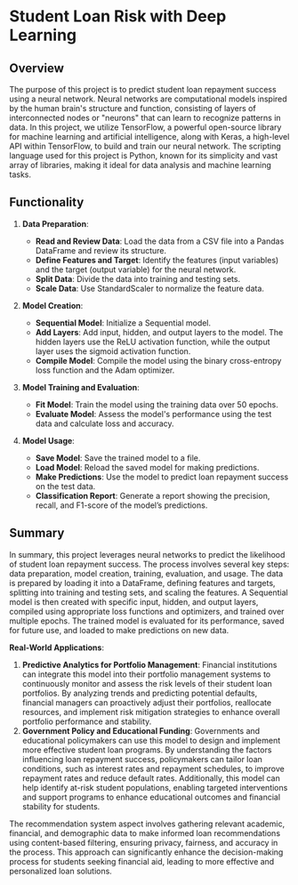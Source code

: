 # Student Loan Risk with Deep Learning

## Overview
The purpose of this project is to predict student loan repayment success using a neural network. Neural networks are computational models inspired by the human brain's structure and function, consisting of layers of interconnected nodes or "neurons" that can learn to recognize patterns in data. In this project, we utilize TensorFlow, a powerful open-source library for machine learning and artificial intelligence, along with Keras, a high-level API within TensorFlow, to build and train our neural network. The scripting language used for this project is Python, known for its simplicity and vast array of libraries, making it ideal for data analysis and machine learning tasks.

## Functionality

1. **Data Preparation**:
    - **Read and Review Data**: Load the data from a CSV file into a Pandas DataFrame and review its structure.
    - **Define Features and Target**: Identify the features (input variables) and the target (output variable) for the neural network.
    - **Split Data**: Divide the data into training and testing sets.
    - **Scale Data**: Use StandardScaler to normalize the feature data.

2. **Model Creation**:
    - **Sequential Model**: Initialize a Sequential model.
    - **Add Layers**: Add input, hidden, and output layers to the model. The hidden layers use the ReLU activation function, while the output layer uses the sigmoid activation function.
    - **Compile Model**: Compile the model using the binary cross-entropy loss function and the Adam optimizer.

3. **Model Training and Evaluation**:
    - **Fit Model**: Train the model using the training data over 50 epochs.
    - **Evaluate Model**: Assess the model's performance using the test data and calculate loss and accuracy.

4. **Model Usage**:
    - **Save Model**: Save the trained model to a file.
    - **Load Model**: Reload the saved model for making predictions.
    - **Make Predictions**: Use the model to predict loan repayment success on the test data.
    - **Classification Report**: Generate a report showing the precision, recall, and F1-score of the model’s predictions.

## Summary
In summary, this project leverages neural networks to predict the likelihood of student loan repayment success. The process involves several key steps: data preparation, model creation, training, evaluation, and usage. The data is prepared by loading it into a DataFrame, defining features and targets, splitting into training and testing sets, and scaling the features. A Sequential model is then created with specific input, hidden, and output layers, compiled using appropriate loss functions and optimizers, and trained over multiple epochs. The trained model is evaluated for its performance, saved for future use, and loaded to make predictions on new data. 

**Real-World Applications**:
1. **Predictive Analytics for Portfolio Management**: Financial institutions can integrate this model into their portfolio management systems to continuously monitor and assess the risk levels of their student loan portfolios. By analyzing trends and predicting potential defaults, financial managers can proactively adjust their portfolios, reallocate resources, and implement risk mitigation strategies to enhance overall portfolio performance and stability.
2. **Government Policy and Educational Funding**: Governments and educational policymakers can use this model to design and implement more effective student loan programs. By understanding the factors influencing loan repayment success, policymakers can tailor loan conditions, such as interest rates and repayment schedules, to improve repayment rates and reduce default rates. Additionally, this model can help identify at-risk student populations, enabling targeted interventions and support programs to enhance educational outcomes and financial stability for students.

The recommendation system aspect involves gathering relevant academic, financial, and demographic data to make informed loan recommendations using content-based filtering, ensuring privacy, fairness, and accuracy in the process. This approach can significantly enhance the decision-making process for students seeking financial aid, leading to more effective and personalized loan solutions.
